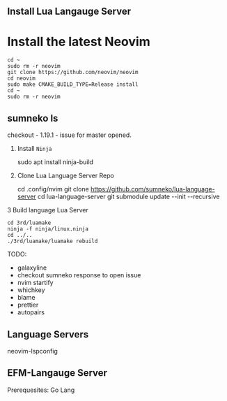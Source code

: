 ## Install Lua Langauge Server

# Install the latest Neovim

````
cd ~
sudo rm -r neovim
git clone https://github.com/neovim/neovim
cd neovim
sudo make CMAKE_BUILD_TYPE=Release install
cd ~
sudo rm -r neovim
````


## sumneko ls
checkout - 1.19.1 - issue for master opened.

1. Install `Ninja`

	sudo apt install ninja-build

2. Clone Lua Language Server Repo

	cd .config/nvim
	git clone https://github.com/sumneko/lua-language-server
	cd lua-language-server
	git submodule update --init --recursive

3 Build language Lua Server

	cd 3rd/luamake
	ninja -f ninja/linux.ninja
	cd ../..
	./3rd/luamake/luamake rebuild


TODO:
- galaxyline
- checkout sumneko response to open issue
- nvim startify
- whichkey
- blame
- prettier
- autopairs

## Language Servers
neovim-lspconfig

## EFM-Langauge Server
Prerequesites: Go Lang


